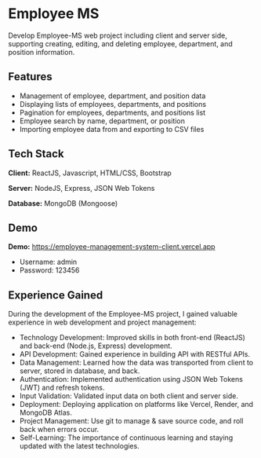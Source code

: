 # Employee MS

Develop Employee-MS web project including client and server side, supporting creating, editing, and deleting employee, department, and position information.


## Features

- Management of employee, department, and position data
- Displaying lists of employees, departments, and positions
- Pagination for employees, departments, and positions list
- Employee search by name, department, or position
- Importing employee data from and exporting to CSV files

## Tech Stack

**Client:** ReactJS, Javascript, HTML/CSS, Bootstrap

**Server:** NodeJS, Express, JSON Web Tokens

**Database:** MongoDB (Mongoose)

## Demo

**Demo:** https://employee-management-system-client.vercel.app
- Username: admin
- Password: 123456

## Experience Gained

During the development of the Employee-MS project, I gained valuable experience in web development and project management:
- Technology Development: Improved skills in both front-end (ReactJS) and back-end (Node.js, Express) development.
- API Development: Gained experience in building API with RESTful APIs.
- Data Management: Learned how the data was transported from client to server, stored in database, and back.
- Authentication: Implemented authentication using JSON Web Tokens (JWT) and refresh tokens.
- Input Validation: Validated input data on both client and server side.
- Deployment: Deploying application on platforms like Vercel, Render, and MongoDB Atlas.
- Project Management: Use git to manage & save source code, and roll back when errors occur.
- Self-Learning: The importance of continuous learning and staying updated with the latest technologies.

